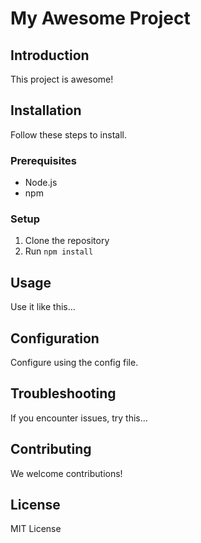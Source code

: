 # My Awesome Project

## Introduction
This project is awesome!

## Installation
Follow these steps to install.

### Prerequisites
- Node.js
- npm

### Setup
1. Clone the repository
2. Run `npm install`

## Usage
Use it like this...

## Configuration
Configure using the config file.

## Troubleshooting
If you encounter issues, try this...

## Contributing
We welcome contributions!

## License
MIT License
